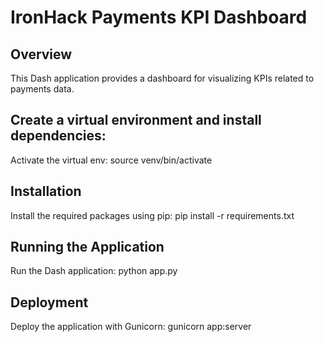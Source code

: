 # IronHack Payments KPI Dashboard

## Overview
This Dash application provides a dashboard for visualizing KPIs related to payments data.

## Create a virtual environment and install dependencies:
Activate the virtual env: source venv/bin/activate

## Installation
Install the required packages using pip: pip install -r requirements.txt

## Running the Application
Run the Dash application: python app.py

## Deployment
Deploy the application with Gunicorn: gunicorn app:server
